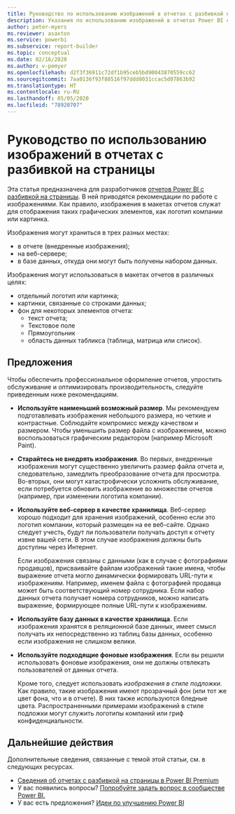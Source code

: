 ```yaml
---
title: Руководство по использованию изображений в отчетах с разбивкой на страницы
description: Указания по использованию изображений в отчетах Power BI с разбивкой на страницы.
author: peter-myers
ms.reviewer: asaxton
ms.service: powerbi
ms.subservice: report-builder
ms.topic: conceptual
ms.date: 02/16/2020
ms.author: v-pemyer
ms.openlocfilehash: d2f3f36911c72df1b95ceb5bd90043870559cc62
ms.sourcegitcommit: 7aa0136f93f88516f97ddd8031ccac5d07863b92
ms.translationtype: HT
ms.contentlocale: ru-RU
ms.lasthandoff: 05/05/2020
ms.locfileid: "78920707"
---
```

# <a name="image-use-guidance-for-paginated-reports"></a>Руководство по использованию изображений в отчетах с разбивкой на страницы

Эта статья предназначена для разработчиков [отчетов Power BI с разбивкой на страницы](../paginated-reports/paginated-reports-report-builder-power-bi.md). В ней приводятся рекомендации по работе с изображениями. Как правило, изображения в макетах отчетов служат для отображения таких графических элементов, как логотип компании или картинка.

Изображения могут храниться в трех разных местах:

- в отчете (внедренные изображения);
- на веб-сервере;
- в базе данных, откуда они могут быть получены набором данных.

Изображения могут использоваться в макетах отчетов в различных целях:

- отдельный логотип или картинка;
- картинки, связанные со строками данных;
- фон для некоторых элементов отчета:
  - текст отчета;
  - Текстовое поле
  - Прямоугольник
  - область данных табликса (таблица, матрица или список).

## <a name="suggestions"></a>Предложения

Чтобы обеспечить профессиональное оформление отчетов, упростить обслуживание и оптимизировать производительность, следуйте приведенным ниже рекомендациям.

- **Используйте наименьший возможный размер**. Мы рекомендуем подготавливать изображения небольшого размера, но четкие и контрастные. Соблюдайте компромисс между качеством и размером. Чтобы уменьшить размер файла с изображением, можно воспользоваться графическим редактором (например Microsoft Paint).
- **Старайтесь не внедрять изображения**. Во первых, внедренные изображения могут существенно увеличить размер файла отчета и, следовательно, замедлить преобразование отчета для просмотра. Во-вторых, они могут катастрофически усложнить обслуживание, если потребуется обновить изображение во множестве отчетов (например, при изменении логотипа компании).
- **Используйте веб-сервер в качестве хранилища**. Веб-сервер хорошо подходит для хранения изображений, особенно если это логотип компании, который размещен на ее веб-сайте. Однако следует учесть, будут ли пользователи получать доступ к отчету извне вашей сети. В этом случае изображения должны быть доступны через Интернет.

    Если изображения связаны с данными (как в случае с фотографиями продавцов), присваивайте файлам изображений такие имена, чтобы выражение отчета могло динамически формировать URL-пути к изображениям. Например, именем файла с фотографией продавца может быть соответствующий номер сотрудника. Если набор данных отчета получает номера сотрудников, можно написать выражение, формирующее полные URL-пути к изображениям.
- **Используйте базу данных в качестве хранилища**. Если изображения хранятся в реляционной базе данных, имеет смысл получать их непосредственно из таблиц базы данных, особенно если изображения не слишком велики.
- **Используйте подходящие фоновые изображения**. Если вы решили использовать фоновые изображения, они не должны отвлекать пользователей от данных отчета. 

    Кроме того, следует использовать _изображения в стиле подложки_. Как правило, такие изображения имеют прозрачный фон (или тот же цвет фона, что и в отчете). В них также используются бледные цвета. Распространенными примерами изображений в стиле подложки могут служить логотипы компаний или гриф конфиденциальности.

## <a name="next-steps"></a>Дальнейшие действия

Дополнительные сведения, связанные с темой этой статьи, см. в следующих ресурсах.

- [Сведения об отчетах с разбивкой на страницы в Power BI Premium](../paginated-reports/paginated-reports-report-builder-power-bi.md)
- У вас появились вопросы? [Попробуйте задать вопрос в сообществе Power BI.](https://community.powerbi.com/)
- У вас есть предложения? [Идеи по улучшению Power BI](https://ideas.powerbi.com/)

